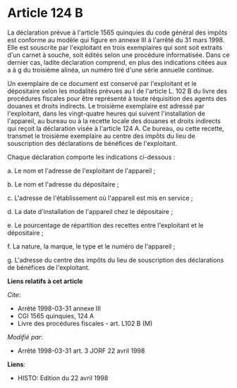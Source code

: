 # Article 124 B

La déclaration prévue à l'article 1565 quinquies du code général des impôts est conforme au modèle qui figure en annexe III à
l'arrêté du 31 mars 1998. Elle est souscrite par l'exploitant en trois exemplaires qui sont soit extraits d'un carnet à
souche, soit édités selon une procédure informatisée. Dans ce dernier cas, ladite déclaration comprend, en plus des
indications citées aux a à g du troisième alinéa, un numéro tiré d'une série annuelle continue.

Un exemplaire de ce document est conservé par l'exploitant et le dépositaire selon les modalités prévues au I de l'article L.
102 B du livre des procédures fiscales pour être représenté à toute réquisition des agents des douanes et droits indirects.
Le troisième exemplaire est adressé par l'exploitant, dans les vingt-quatre heures qui suivent l'installation de l'appareil,
au bureau ou à la recette locale des douanes et droits indirects qui reçoit la déclaration visée à l'article 124 A. Ce
bureau, ou cette recette, transmet le troisième exemplaire au centre des impôts du lieu de souscription des déclarations de
bénéfices de l'exploitant.

Chaque déclaration comporte les indications ci-dessous :

a. Le nom et l'adresse de l'exploitant de l'appareil ;

b. Le nom et l'adresse du dépositaire ;

c. L'adresse de l'établissement où l'appareil est mis en service ;

d. La date d'installation de l'appareil chez le dépositaire ;

e. Le pourcentage de répartition des recettes entre l'exploitant et le dépositaire ;

f. La nature, la marque, le type et le numéro de l'appareil ;

g. L'adresse du centre des impôts du lieu de souscription des déclarations de bénéfices de l'exploitant.

**Liens relatifs à cet article**

_Cite_:

  - Arrêté 1998-03-31 annexe III
  - CGI 1565 quinquies, 124 A
  - Livre des procédures fiscales - art. L102 B (M)

_Modifié par_:

  - Arrêté 1998-03-31 art. 3 JORF 22 avril 1998

**Liens**:

  - HISTO: Edition du 22 avril 1998
